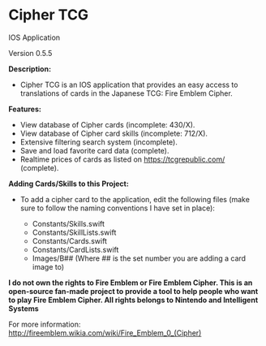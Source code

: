 # Cipher TCG
IOS Application

Version 0.5.5

**Description:**
- Cipher TCG is an IOS application that provides an easy access to translations of cards in the Japanese TCG: Fire Emblem Cipher.

**Features:**
- View database of Cipher cards (incomplete: 430/X).
- View database of Cipher card skills (incomplete: 712/X).
- Extensive filtering search system (incomplete).
- Save and load favorite card data (complete).
- Realtime prices of cards as listed on https://tcgrepublic.com/ (complete).

**Adding Cards/Skills to this Project:**
- To add a cipher card to the application, edit the following files (make sure to follow the naming conventions I have set in place):

  - Constants/Skills.swift
  - Constants/SkillLists.swift
  - Constants/Cards.swift
  - Constants/CardLists.swift
  - Images/B## (Where ## is the set number you are adding a card image to)

**I do not own the rights to Fire Emblem or Fire Emblem Cipher. This is an open-source fan-made project to provide a tool to help people who want to play Fire Emblem Cipher. All rights belongs to Nintendo and Intelligent Systems**

For more information: http://fireemblem.wikia.com/wiki/Fire_Emblem_0_(Cipher)
